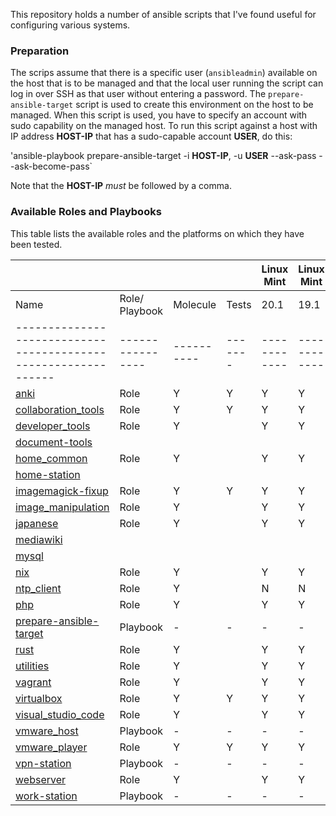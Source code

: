 
This repository holds a number of ansible scripts that I've found useful for configuring various systems.


### Preparation

The scrips assume that there is a specific user (`ansibleadmin`) available on the host that is to be managed and that the local user running the script can log in over SSH as that user without entering a password. The `prepare-ansible-target` script is used to create this environment on the host to be managed. When this script is used, you have to specify an account with sudo capability on the managed host. To run  this script against a host with IP address **HOST-IP** that has a sudo-capable account **USER**, do this:

'ansible-playbook prepare-ansible-target -i **HOST-IP**, -u **USER** --ask-pass --ask-become-pass`

Note that the **HOST-IP** *must* be followed by a comma.


### Available Roles and Playbooks

This table lists the available roles and the platforms on which they have been tested.


|                                                              |                |          |       | Linux Mint | Linux Mint | Ubuntu | Ubuntu | Ubuntu | Debian | Debian | CentOS | CentOS |
|--------------------------------------------------------------|----------------|----------|-------|------------|------------|--------|--------|--------|--------|--------|--------|--------|
| Name                                                         | Role/ Playbook | Molecule | Tests |    20.1    |    19.1    | 20.04  | 18.04  | 16.04  |   10   |    9   |    8   |    7   |
|--------------------------------------------------------------|----------------|----------|-------|------------|------------|--------|--------|--------|--------|--------|--------|--------|
| [anki](roles/anki/README.md)                                 |      Role      |     Y    |   Y   |      Y     |      Y     |    Y   |    Y   |    Y   |    Y   |    Y   |    Y   |    Y   |
| [collaboration_tools](roles/collaboration_tools/README.md)   |      Role      |     Y    |   Y   |      Y     |      Y     |    Y   |    Y   |    N   |    Y   |    Y   |    N   |    N   |
| [developer_tools](roles/developer_tools/README.md)           |      Role      |     Y    |       |      Y     |      Y     |    Y   |    Y   |    Y   |    Y   |    Y   |    Y   |    Y   |
| [document-tools](roles/document-tools/README.md)             |                |          |       |            |            |        |        |        |        |        |        |        |
| [home_common](roles/home_common?README.md)                   |      Role      |     Y    |       |      Y     |      Y     |    Y   |    Y   |    Y   |    Y   |    Y   |    Y   |    Y   |
| [home-station](roles/home-station/REDAME.md)                 |                |          |       |            |            |        |        |        |        |        |        |        |
| [imagemagick-fixup](roles/imagemagick-fixup/README.md)       |      Role      |     Y    |   Y   |      Y     |      Y     |    Y   |    Y   |    Y   |    Y   |    Y   |    Y   |    Y   |
| [image_manipulation](roles/image_manipulation/README.md)     |      Role      |     Y    |       |      Y     |      Y     |    Y   |    Y   |    Y   |    Y   |    Y   |    N   |    N   |
| [japanese](roles/japanese/README.md)                         |      Role      |     Y    |       |      Y     |      Y     |    Y   |    Y   |    Y   |    Y   |    Y   |    N   |    N   |
| [mediawiki](roles/mediawiki/README.md)                       |                |          |       |            |            |        |        |        |        |        |        |        |
| [mysql](roles/mysql/README.md)                               |                |          |       |            |            |        |        |        |        |        |        |        |
| [nix](roles/nix/README.md)                                   |      Role      |     Y    |       |      Y     |      Y     |    Y   |    Y   |    Y   |    Y   |    Y   |    Y   |    Y   |
| [ntp_client](roles/ntp_client/README.md)                     |      Role      |     Y    |       |      N     |      N     |    Y   |    Y   |    Y   |    Y   |    Y   |    N   |    N   |
| [php](roles/php/README.md)                                   |      Role      |     Y    |       |      Y     |      Y     |    Y   |    Y   |    Y   |    Y   |    Y   |    Y   |    Y   |
| [prepare-ansible-target](prepare-ansible-target.README.md)   |    Playbook    |     -    |   -   |      -     |      -     |    -   |    -   |    -   |    -   |    -   |    -   |    -   |
| [rust](roles/rust/README.md)                                 |      Role      |     Y    |       |      Y     |      Y     |    Y   |    Y   |    Y   |    Y   |    Y   |    Y   |    Y   |
| [utilities](roles/utilities/README.md)                       |      Role      |     Y    |       |      Y     |      Y     |    Y   |    Y   |    Y   |    N   |    N   |    N   |    N   |
| [vagrant](roles/vagrant/README.md)                           |      Role      |     Y    |       |      Y     |      Y     |    Y   |    Y   |    Y   |    Y   |    Y   |    Y   |    Y   |
| [virtualbox](roles/virtualbox/README.md)                     |      Role      |     Y    |   Y   |      Y     |      Y     |    Y   |    Y   |    Y   |    Y   |    Y   |    Y   |    Y   |
| [visual_studio_code](roles/visual_studio_code/README.md)     |      Role      |     Y    |       |      Y     |      Y     |    Y   |    Y   |    Y   |    Y   |    Y   |    Y   |    Y   |
| [vmware_host](roles/vmware_host/README.md)                   |    Playbook    |     -    |   -   |      -     |      -     |    -   |    -   |    -   |    -   |    -   |    -   |    -   |
| [vmware_player](roles/vmware_player/README.md)               |      Role      |     Y    |   Y   |      Y     |      Y     |    Y   |    Y   |    Y   |    Y   |    Y   |    N   |    N   |
| [vpn-station](roles/vpn-station/README.md)                   |    Playbook    |     -    |   -   |      -     |      -     |    -   |    -   |    -   |    -   |    -   |    -   |    -   |
| [webserver](roles/webserver/README.md)                       |      Role      |     Y    |       |      Y     |      Y     |    Y   |    Y   |    Y   |    Y   |    Y   |    Y   |    Y   |
| [work-station](roles/work-station/README.md)                 |    Playbook    |     -    |   -   |      -     |      -     |    -   |    -   |    -   |    -   |    -   |    -   |    -   |